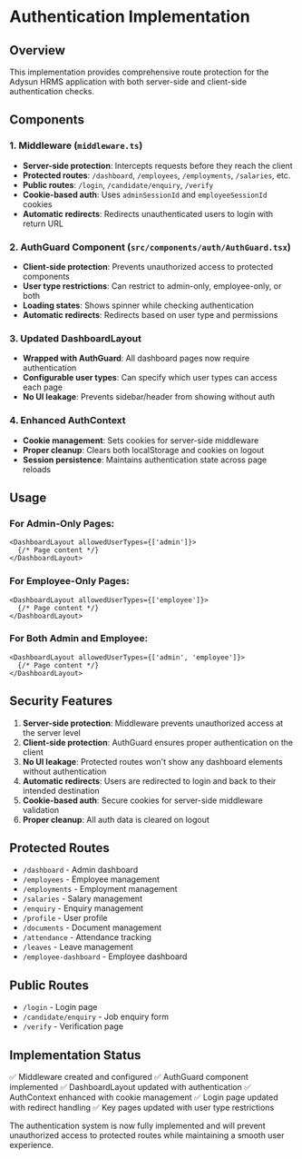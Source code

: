 # Authentication Implementation

## Overview
This implementation provides comprehensive route protection for the Adysun HRMS application with both server-side and client-side authentication checks.

## Components

### 1. Middleware (`middleware.ts`)
- **Server-side protection**: Intercepts requests before they reach the client
- **Protected routes**: `/dashboard`, `/employees`, `/employments`, `/salaries`, etc.
- **Public routes**: `/login`, `/candidate/enquiry`, `/verify`
- **Cookie-based auth**: Uses `adminSessionId` and `employeeSessionId` cookies
- **Automatic redirects**: Redirects unauthenticated users to login with return URL

### 2. AuthGuard Component (`src/components/auth/AuthGuard.tsx`)
- **Client-side protection**: Prevents unauthorized access to protected components
- **User type restrictions**: Can restrict to admin-only, employee-only, or both
- **Loading states**: Shows spinner while checking authentication
- **Automatic redirects**: Redirects based on user type and permissions

### 3. Updated DashboardLayout
- **Wrapped with AuthGuard**: All dashboard pages now require authentication
- **Configurable user types**: Can specify which user types can access each page
- **No UI leakage**: Prevents sidebar/header from showing without auth

### 4. Enhanced AuthContext
- **Cookie management**: Sets cookies for server-side middleware
- **Proper cleanup**: Clears both localStorage and cookies on logout
- **Session persistence**: Maintains authentication state across page reloads

## Usage

### For Admin-Only Pages:
```tsx
<DashboardLayout allowedUserTypes={['admin']}>
  {/* Page content */}
</DashboardLayout>
```

### For Employee-Only Pages:
```tsx
<DashboardLayout allowedUserTypes={['employee']}>
  {/* Page content */}
</DashboardLayout>
```

### For Both Admin and Employee:
```tsx
<DashboardLayout allowedUserTypes={['admin', 'employee']}>
  {/* Page content */}
</DashboardLayout>
```

## Security Features

1. **Server-side protection**: Middleware prevents unauthorized access at the server level
2. **Client-side protection**: AuthGuard ensures proper authentication on the client
3. **No UI leakage**: Protected routes won't show any dashboard elements without authentication
4. **Automatic redirects**: Users are redirected to login and back to their intended destination
5. **Cookie-based auth**: Secure cookies for server-side middleware validation
6. **Proper cleanup**: All auth data is cleared on logout

## Protected Routes
- `/dashboard` - Admin dashboard
- `/employees` - Employee management
- `/employments` - Employment management
- `/salaries` - Salary management
- `/enquiry` - Enquiry management
- `/profile` - User profile
- `/documents` - Document management
- `/attendance` - Attendance tracking
- `/leaves` - Leave management
- `/employee-dashboard` - Employee dashboard

## Public Routes
- `/login` - Login page
- `/candidate/enquiry` - Job enquiry form
- `/verify` - Verification page

## Implementation Status
✅ Middleware created and configured
✅ AuthGuard component implemented
✅ DashboardLayout updated with authentication
✅ AuthContext enhanced with cookie management
✅ Login page updated with redirect handling
✅ Key pages updated with user type restrictions

The authentication system is now fully implemented and will prevent unauthorized access to protected routes while maintaining a smooth user experience. 